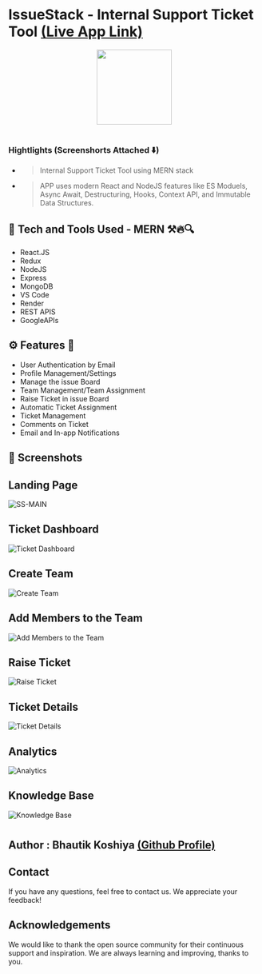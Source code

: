 # IssueStack - Internal Support Ticket Tool [(Live App Link)](https://csci5709-web-project.netlify.app/)

<div align="center">
  <img width="150px" src="https://firebasestorage.googleapis.com/v0/b/github-profile-8b6ca.appspot.com/o/logo.svg?alt=media&token=e3113a42-5036-4df8-bfcc-bebc8a1c751d"/>
</div>
<br>

### Hightlights (Screenshorts Attached ⬇️)
- > Internal Support Ticket Tool using MERN stack<br>
- > APP uses modern React and NodeJS features like ES Moduels, Async Await, Destructuring, Hooks, Context API, and Immutable Data Structures.<br>


## 🚀 Tech and Tools Used - MERN ⚒️🔥🔍

- React.JS 
- Redux
- NodeJS
- Express
- MongoDB
- VS Code
- Render
- REST APIS
- GoogleAPIs

## ⚙️ Features 🚀

- User Authentication by Email
- Profile Management/Settings
- Manage the issue Board
- Team Management/Team Assignment
- Raise Ticket in issue Board
- Automatic Ticket Assignment
- Ticket Management
- Comments on Ticket
- Email and In-app Notifications

## 📸 Screenshots

## Landing Page

![SS-MAIN](./Screenshots/LandingPage.png)

## Ticket Dashboard

![Ticket Dashboard](./Screenshots/DashBoard.png)

## Create Team

![Create Team](./Screenshots/Create%20Team.png)

## Add Members to the Team

![Add Members to the Team](./Screenshots/Add%20Members.png)

## Raise Ticket

![Raise Ticket](./Screenshots/RaiseTicket.png)

## Ticket Details

![Ticket Details](./Screenshots/Ticket%20Details.png)

## Analytics

![Analytics](./Screenshots/Analytics.png)

## Knowledge Base

![Knowledge Base](./Screenshots/Knowledge%20Base.png)

#
## Author : Bhautik Koshiya [(Github Profile)](https://github.com/BhautikKoshiya)

## Contact

If you have any questions, feel free to contact us. We appreciate your feedback!

## Acknowledgements

We would like to thank the open source community for their continuous support and inspiration. We are always learning and improving, thanks to you.